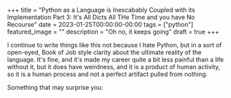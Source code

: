 +++
title =  "Python as a Language is Inescabably Coupled with its Implementation Part 3: It's All Dicts All THe Time and you have No Recourse"
date = 2023-01-25T00:00:00-00:00
tags = ["python"]
featured_image = ""
description = "Oh no, it keeps going"
draft = true
+++

I continue to write things like this not because I hate Python, but in a sort of open-eyed, Book of Job style clarity about the ultimate reality of the language. It's fine, and it's made my career quite a bit less painful than a life without it, but it does have weirdness, and it is a product of human activity, so it is a human process and not a perfect artifact pulled from nothing.

Something that may surprise you: